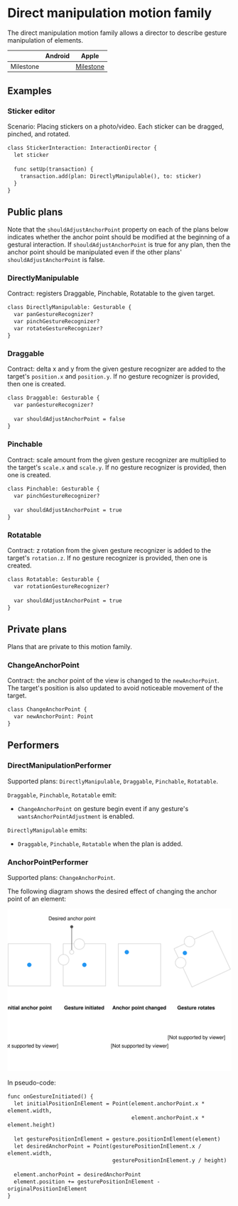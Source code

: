 # Direct manipulation motion family

The direct manipulation motion family allows a director to describe gesture manipulation of elements.

|           | Android   | Apple     |
| --------- |:---------:|:---------:|
| Milestone | &nbsp;    | [Milestone](https://github.com/material-motion/material-motion-family-gestures-swift/milestone/1) |

## Examples

### Sticker editor

Scenario: Placing stickers on a photo/video. Each sticker can be dragged, pinched, and rotated.

    class StickerInteraction: InteractionDirector {
      let sticker
      
      func setUp(transaction) {
        transaction.add(plan: DirectlyManipulable(), to: sticker)
      }
    }

## Public plans

Note that the `shouldAdjustAnchorPoint` property on each of the plans below indicates whether the anchor point should be modified at the beginning of a gestural interaction. If `shouldAdjustAnchorPoint` is true for any plan, then the anchor point should be manipulated even if the other plans' `shouldAdjustAnchorPoint` is false.

### DirectlyManipulable

Contract: registers Draggable, Pinchable, Rotatable to the given target.

    class DirectlyManipulable: Gesturable {
      var panGestureRecognizer?
      var pinchGestureRecognizer?
      var rotateGestureRecognizer?
    }

### Draggable

Contract: delta x and y from the given gesture recognizer are added to the target's `position.x` and `position.y`. If no gesture recognizer is provided, then one is created.

    class Draggable: Gesturable {
      var panGestureRecognizer?
      
      var shouldAdjustAnchorPoint = false
    }

### Pinchable

Contract: scale amount from the given gesture recognizer are multiplied to the target's `scale.x` and `scale.y`. If no gesture recognizer is provided, then one is created.

    class Pinchable: Gesturable {
      var pinchGestureRecognizer?
      
      var shouldAdjustAnchorPoint = true
    }

### Rotatable

Contract: z rotation from the given gesture recognizer is added to the target's `rotation.z`. If no gesture recognizer is provided, then one is created.

    class Rotatable: Gesturable {
      var rotationGestureRecognizer?
      
      var shouldAdjustAnchorPoint = true
    }

## Private plans

Plans that are private to this motion family.

### ChangeAnchorPoint

Contract: the anchor point of the view is changed to the `newAnchorPoint`. The target's position is also updated to avoid noticeable movement of the target.

    class ChangeAnchorPoint {
      var newAnchorPoint: Point
    }

## Performers

### DirectManipulationPerformer

Supported plans: `DirectlyManipulable`, `Draggable`, `Pinchable`, `Rotatable`.

`Draggable`, `Pinchable`, `Rotatable` emit:

- `ChangeAnchorPoint` on gesture begin event if any gesture's `wantsAnchorPointAdjustment` is enabled.

`DirectlyManipulable` emits:

- `Draggable`, `Pinchable`, `Rotatable` when the plan is added.

### AnchorPointPerformer

Supported plans: `ChangeAnchorPoint`.

The following diagram shows the desired effect of changing the anchor point of an element:

![](../../_assets/AnchorPoint.svg)

In pseudo-code:

    func onGestureInitiated() {
      let initialPositionInElement = Point(element.anchorPoint.x * element.width,
                                           element.anchorPoint.x * element.height)

      let gesturePositionInElement = gesture.positionInElement(element)
      let desiredAnchorPoint = Point(gesturePositionInElement.x / element.width,
                                     gesturePositionInElement.y / height)

      element.anchorPoint = desiredAnchorPoint
      element.position += gesturePositionInElement - originalPositionInElement
    }

